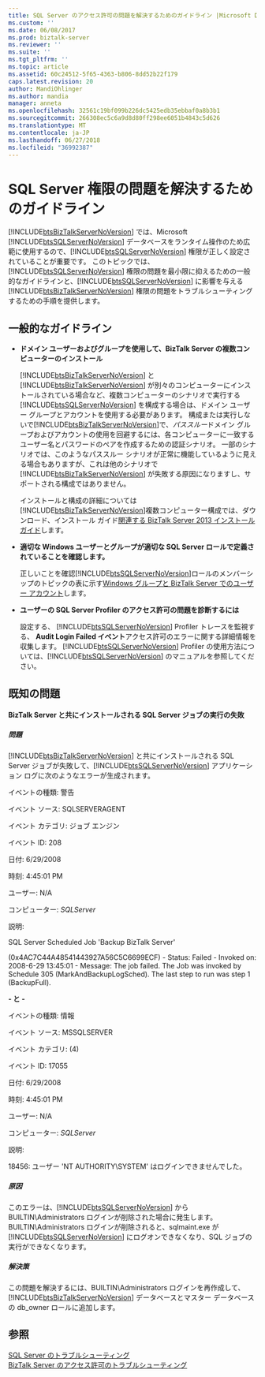 ```yaml
---
title: SQL Server のアクセス許可の問題を解決するためのガイドライン |Microsoft Docs
ms.custom: ''
ms.date: 06/08/2017
ms.prod: biztalk-server
ms.reviewer: ''
ms.suite: ''
ms.tgt_pltfrm: ''
ms.topic: article
ms.assetid: 60c24512-5f65-4363-b806-8dd52b22f179
caps.latest.revision: 20
author: MandiOhlinger
ms.author: mandia
manager: anneta
ms.openlocfilehash: 32561c19bf099b226dc5425edb35ebbaf0a8b3b1
ms.sourcegitcommit: 266308ec5c6a9d8d80ff298ee6051b4843c5d626
ms.translationtype: MT
ms.contentlocale: ja-JP
ms.lasthandoff: 06/27/2018
ms.locfileid: "36992387"
---
```

# <a name="guidelines-for-resolving-sql-server-permissions-problems"></a>SQL Server 権限の問題を解決するためのガイドライン
[!INCLUDE[btsBizTalkServerNoVersion](../includes/btsbiztalkservernoversion-md.md)] では、Microsoft [!INCLUDE[btsSQLServerNoVersion](../includes/btssqlservernoversion-md.md)] データベースをランタイム操作のため広範に使用するので、[!INCLUDE[btsSQLServerNoVersion](../includes/btssqlservernoversion-md.md)] 権限が正しく設定されていることが重要です。 このトピックでは、[!INCLUDE[btsSQLServerNoVersion](../includes/btssqlservernoversion-md.md)] 権限の問題を最小限に抑えるための一般的なガイドラインと、[!INCLUDE[btsSQLServerNoVersion](../includes/btssqlservernoversion-md.md)] に影響を与える [!INCLUDE[btsBizTalkServerNoVersion](../includes/btsbiztalkservernoversion-md.md)] 権限の問題をトラブルシューティングするための手順を提供します。  
  
## <a name="general-guidelines"></a>一般的なガイドライン  
  
- **ドメイン ユーザーおよびグループを使用して、BizTalk Server の複数コンピューターのインストール**  
  
   [!INCLUDE[btsBizTalkServerNoVersion](../includes/btsbiztalkservernoversion-md.md)] と [!INCLUDE[btsBizTalkServerNoVersion](../includes/btsbiztalkservernoversion-md.md)] が別々のコンピューターにインストールされている場合など、複数コンピューターのシナリオで実行する [!INCLUDE[btsSQLServerNoVersion](../includes/btssqlservernoversion-md.md)] を構成する場合は、ドメイン ユーザー グループとアカウントを使用する必要があります。 構成または実行しないで[!INCLUDE[btsBizTalkServerNoVersion](../includes/btsbiztalkservernoversion-md.md)]で、*パススルー*ドメイン グループおよびアカウントの使用を回避するには、各コンピューターに一致するユーザー名とパスワードのペアを作成するための認証シナリオ。 一部のシナリオでは、このようなパススルー シナリオが正常に機能しているように見える場合もありますが、これは他のシナリオで [!INCLUDE[btsBizTalkServerNoVersion](../includes/btsbiztalkservernoversion-md.md)] が失敗する原因になりますし、サポートされる構成ではありません。  
  
   インストールと構成の詳細については[!INCLUDE[btsBizTalkServerNoVersion](../includes/btsbiztalkservernoversion-md.md)]複数コンピューター構成では、ダウンロード、インストール ガイド[関連する BizTalk Server 2013 インストール ガイド](http://go.microsoft.com/fwlink/p/?LinkID=269582)します。  
  
- **適切な Windows ユーザーとグループが適切な SQL Server ロールで定義されていることを確認します。**  
  
   正しいことを確認[!INCLUDE[btsSQLServerNoVersion](../includes/btssqlservernoversion-md.md)]ロールのメンバーシップのトピックの表に示す[Windows グループと BizTalk Server でのユーザー アカウント](../core/windows-groups-and-user-accounts-in-biztalk-server.md)します。  
  
- **ユーザーの SQL Server Profiler のアクセス許可の問題を診断するには**  
  
   設定する、 [!INCLUDE[btsSQLServerNoVersion](../includes/btssqlservernoversion-md.md)] Profiler トレースを監視する、 **Audit Login Failed イベント**アクセス許可のエラーに関する詳細情報を収集します。 [!INCLUDE[btsSQLServerNoVersion](../includes/btssqlservernoversion-md.md)] Profiler の使用方法については、[!INCLUDE[btsSQLServerNoVersion](../includes/btssqlservernoversion-md.md)] のマニュアルを参照してください。  
  
## <a name="known-issues"></a>既知の問題  
  
#### <a name="the-sql-server-jobs-that-are-installed-with-biztalk-server-fail-to-execute"></a>BizTalk Server と共にインストールされる SQL Server ジョブの実行の失敗  
  
##### <a name="problem"></a>問題  
 [!INCLUDE[btsBizTalkServerNoVersion](../includes/btsbiztalkservernoversion-md.md)] と共にインストールされる SQL Server ジョブが失敗して、[!INCLUDE[btsSQLServerNoVersion](../includes/btssqlservernoversion-md.md)] アプリケーション ログに次のようなエラーが生成されます。  
  
 イベントの種類: 警告  
  
 イベント ソース: SQLSERVERAGENT  
  
 イベント カテゴリ: ジョブ エンジン  
  
 イベント ID: 208  
  
 日付: 6/29/2008  
  
 時刻: 4:45:01 PM  
  
 ユーザー: N/A  
  
 コンピューター: *SQLServer*  
  
 説明:  
  
 SQL Server Scheduled Job 'Backup BizTalk Server'  
  
 (0x4AC7C44A48541443927A56C5C6699ECF) - Status: Failed - Invoked on: 2008-6-29 13:45:01 - Message: The job failed.  The Job was invoked by Schedule 305 (MarkAndBackupLogSched).  The last step to run was step 1 (BackupFull).  
  
 **- と -**  
  
 イベントの種類: 情報  
  
 イベント ソース: MSSQLSERVER  
  
 イベント カテゴリ: (4)  
  
 イベント ID: 17055  
  
 日付: 6/29/2008  
  
 時刻: 4:45:01 PM  
  
 ユーザー: N/A  
  
 コンピューター: *SQLServer*  
  
 説明:  
  
 18456: ユーザー 'NT AUTHORITY\SYSTEM' はログインできませんでした。  
  
##### <a name="cause"></a>原因  
 このエラーは、[!INCLUDE[btsSQLServerNoVersion](../includes/btssqlservernoversion-md.md)] から BUILTIN\Administrators ログインが削除された場合に発生します。 BUILTIN\Administrators ログインが削除されると、sqlmaint.exe が [!INCLUDE[btsSQLServerNoVersion](../includes/btssqlservernoversion-md.md)] にログオンできなくなり、SQL ジョブの実行ができなくなります。  
  
##### <a name="resolution"></a>解決策  
 この問題を解決するには、BUILTIN\Administrators ログインを再作成して、[!INCLUDE[btsBizTalkServerNoVersion](../includes/btsbiztalkservernoversion-md.md)] データベースとマスター データベースの db_owner ロールに追加します。  
  
## <a name="see-also"></a>参照  
 [SQL Server のトラブルシューティング](../core/troubleshooting-sql-server.md)   
 [BizTalk Server のアクセス許可のトラブルシューティング](../core/troubleshooting-biztalk-server-permissions.md)